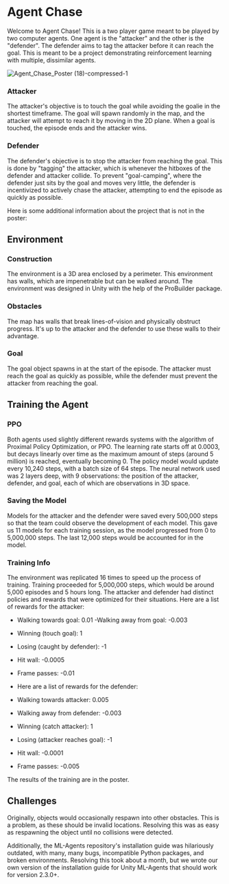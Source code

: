 # Agent Chase

Welcome to Agent Chase! This is a two player game meant to be played by two computer agents. One agent is the "attacker" and the other is the "defender". 
The defender aims to tag the attacker before it can reach the goal. This is meant to be a project demonstrating reinforcement learning with multiple, dissimilar agents.

![Agent_Chase_Poster (18)-compressed-1](https://user-images.githubusercontent.com/43019257/235407717-a676a935-fc65-4ef1-a492-645d132f67c6.png)


### Attacker
The attacker's objective is to touch the goal while avoiding the goalie in the shortest timeframe. The goal will spawn randomly in the map, and the attacker will attempt to reach it by moving in the 2D plane. When a goal is touched, the episode ends and the attacker wins.

### Defender
The defender's objective is to stop the attacker from reaching the goal. This is done by "tagging" the attacker, which is whenever the hitboxes of the defender and attacker collide. To prevent "goal-camping", where the defender just sits by the goal and moves very little, the defender is incentivized to actively chase the attacker, attempting to end the episode as quickly as possible.

Here is some additional information about the project that is not in the poster:

## Environment

### Construction
The environment is a 3D area enclosed by a perimeter. This environment has walls, which are impenetrable but can be walked around. The environment was designed in Unity with the help of the ProBuilder package.

### Obstacles
The map has walls that break lines-of-vision and physically obstruct progress. It's up to the attacker and the defender to use these walls to their advantage.

### Goal
The goal object spawns in at the start of the episode. The attacker must reach the goal as quickly as possible, while the defender must prevent the attacker from reaching the goal.

## Training the Agent

### PPO
Both agents used slightly different rewards systems with the algorithm of Proximal Policy Optimization, or PPO. The learning rate starts off at 0.0003, but decays linearly over time as the maximum amount of steps (around 5 million) is reached, eventually becoming 0. The policy model would update every 10,240 steps, with a batch size of 64 steps. The neural network used was 2 layers deep, with 9 observations: the position of the attacker, defender, and goal, each of which are observations in 3D space.

### Saving the Model
Models for the attacker and the defender were saved every 500,000 steps so that the team could observe the development of each model. This gave us 11 models for each training session, as the model progressed from 0 to 5,000,000 steps. The last 12,000 steps would be accounted for in the model.

### Training Info
The environment was replicated 16 times to speed up the process of training. Training proceeded for 5,000,000 steps, which would be around 5,000 episodes and 5 hours long. The attacker and defender had distinct policies and rewards that were optimized for their situations. Here are a list of rewards for the attacker:

- Walking towards goal: 0.01
-Walking away from goal: -0.003
- Winning (touch goal): 1
- Losing (caught by defender): -1
- Hit wall: -0.0005
- Frame passes: -0.01

- Here are a list of rewards for the defender:
- Walking towards attacker: 0.005
- Walking away from defender: -0.003
- Winning (catch attacker): 1
- Losing (attacker reaches goal): -1
- Hit wall: -0.0001
- Frame passes: -0.005

The results of the training are in the poster.

## Challenges
Originally, objects would occasionally respawn into other obstacles. This is a problem, as these should be invalid locations. Resolving this was as easy as respawning the object until no collisions were detected. 

Additionally, the ML-Agents repository's installation guide was hilariously outdated, with many, many bugs, incompatible Python packages, and broken environments. Resolving this took about a month, but we wrote our own version of the installation guide for Unity ML-Agents that should work for version 2.3.0+.

